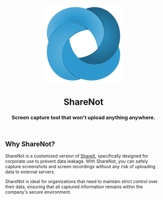 <p align="center"><a href="https://getsharex.com"><img src="https://raw.githubusercontent.com/Cosebdd/ShareNot/develop/ShareX.HelpersLib/Resources/ShareX_Logo.png" alt="ShareX Banner"/></a></p>
<h1 align="center">ShareNot</h3>
<h3 align="center">Screen capture tool that won't upload anything anywhere.</h3>
<br>

## Why ShareNot?
ShareNot is a customized version of [ShareX](https://github.com/ShareX/ShareX), specifically designed for corporate use to prevent data leakage. With ShareNot, you can safely capture screenshots and screen recordings without any risk of uploading data to external servers.

ShareNot is ideal for organizations that need to maintain strict control over their data, ensuring that all captured information remains within the company's secure environment.